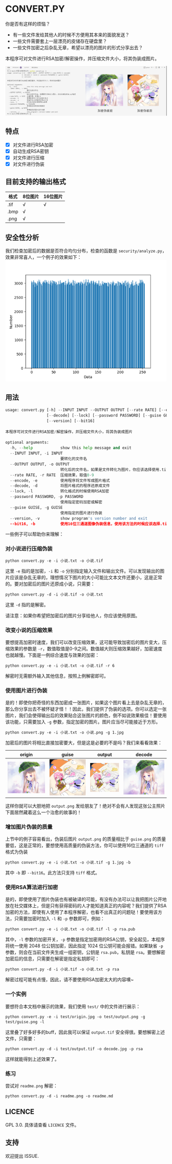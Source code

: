 # CONVERT.PY

你是否有这样的烦恼？
- 有一些文件发给其他人的时候不方便用其本来的面貌发送？
- 一些文件需要套上一层漂亮的皮储存在硬盘里？
- 一些文件加密之后杂乱无章，希望以漂亮的图片的形式分享出去？

本程序可对文件进行RSA加密/解密操作，并压缩文件大小，将其伪装成图片。

![test/help.png](test/help.png)

## 特点

- [x] 对文件进行RSA加密
- [x] 自动生成RSA密钥
- [x] 对文件进行压缩
- [x] 对文件进行伪装

## 目前支持的输出格式

|格式|8位图片|16位图片|
|-|-|-|
|.tif|√|√|
|.bmp|√||
|.png|√||

## 安全性分析
我们检查加密后的数据是否符合均匀分布，检查的函数是 `security/analyze.py`，效果非常喜人，一个例子的效果如下：
![security/Analyze.png](security/Analyze.png)
## 用法
```python
usage: convert.py [-h] --INPUT INPUT --OUTPUT OUTPUT [--rate RATE] [--encode]
                  [--decode] [--lock] [--password PASSWORD] [--guise GUISE]
                  [--version] [--bit16]

本程序可对文件进行RSA加密/解密操作，并压缩文件大小，将其伪装成图片

optional arguments:
  -h, --help            show this help message and exit
  --INPUT INPUT, -i INPUT
                        要转化的文件名
  --OUTPUT OUTPUT, -o OUTPUT
                        转化后的文件名，如果是文件转化为图片，你应该选择使用.tif或.png格式
  --rate RATE, -r RATE  压缩效果，取值0-9
  --encode, -e          使用程序将文件写成图片格式
  --decode, -d          将图片格式的程序还原成文件
  --lock, -l            转化格式的时候使用RSA加密
  --password PASSWORD, -p PASSWORD
                        使用指定密码加密或解密
  --guise GUISE, -g GUISE
                        使用指定的图片进行伪装
  --version, -v         show program's version number and exit
  --bit16, -b           使用16位三通道图像伪装信息，使用该方法的时候应该选择.tif格式输出
```


一些例子可以帮助你来理解：

### 对小说进行压缩伪装

```
python convert.py -e -i 小说.txt -o 小说.tif
```
这里 `-e` 指的是加密，`-i` 和 `-o` 分别指定输入文件和输出文件。可以发现输出的图片应该是杂乱无章的，理想情况下图片的大小可能比文本文件还要小，这是正常的。要对加密后的图片还原成小说，只需要：

```
python convert.py -d -i 小说.tif -o 小说.txt
```
这里 `-d` 指的是解密。

请注意：如果你希望把加密后的图片分享给他人，你应该使用原图。

### 改变小说的压缩效果

要想提高加密时速度，我们可以改变压缩效果，这可能导致加密后的图片变大，压缩效果的参数是 `-r`，数值取值是0-9之间。数值越大则压缩效果越好，加密速度也就越慢。下面是一例综合速度与效果的加密：

```
python convert.py -e -i 小说.txt -o 小说.tif -r 6
```

解密时无需额外输入其他信息，按照上例解密即可。

### 使用图片进行伪装

是的！即使你把奇怪的东西加密成一张图片，如果这个图片看上去是杂乱无章的，那么你分享出去不被怀疑才怪！！因此，我们提供了伪装的选项。你可以选定一张图片，我们会使得输出后的效果贴合这张图片的颜色，倒不如说效果极佳！要使用该功能，只需要加入 `-g` 参数，指定加密的图片。图片应当尽可能接近于方形。

```
python convert.py -e -i 小说.txt -o 小说.png -g 1.jpg
```

加密后的图片将相比直接加密要大，但是这是必要的不是吗？我们来看看效果：

|origin|guise|output|decode|
|-|-|-|-|
|![test/origin.jpg](test/origin.jpg)|![test/guise.png](test/guise.png)|![test/output.png](test/output.png)|![test/decode.jpg](test/decode.jpg)|

这样你就可以大胆地把 `output.png` 发给朋友了！绝对不会有人发现这张公主照片下面居然藏着这么一个治愈的故事的！

### 增加图片伪装的质量
上节中的例子容易看出，伪装后图片 `output.png` 的质量相比于 `guise.png` 的质量要低，这是正常的，要想使用高质量的伪装方法，你可以使用16位三通道的 `tiff` 格式为伪装

```
python convert.py -e -i 小说.txt -o 小说.tif -g 1.jpg -b
```

其中 `-b` 即 `--bit16`。此方法只支持 `tiff` 格式。

### 使用RSA算法进行加密

是的，即使使用了图片伪装也有被破译的可能，有没有办法可以让我把图片公开地放在社交媒体上，但是只有获得密码的人才能知道真正的内容呢？我们提供了RSA加密的方法，即使有人使用了本程序解密，也看不出真正的问题哒！要使用该方法，只需要加密时加入 `-l` 和 `-p` 参数即可，例如：

```
python convert.py -e -i 小说.txt -o 小说.tif -l -p rsa.pub
```

其中，`-l` 参数的加密开关，`-p` 参数是指定加密用的RSA公钥，安全起见，本程序将统一使用 2048 位公钥加密，因此指定 1024 位公钥可能会报错。如果缺省 `-p` 参数，则会在当前文件夹生成一组密钥，公钥是 `rsa.pub`，私钥是 `rsa`。要想解密加密后的信息，只需要在解密是指定私钥即可：

```
python convert.py -d -i 小说.tif -o 小说.txt -p rsa
```

解密过程可能有点慢，因此，请不要使用RSA加密太大的内容噢~

### 一个实例

要想符合本文档中展示的效果，我们使用 `test/` 中的文件进行展示：

```
python convert.py -e -i test/origin.jpg -o test/output.png -g test/guise.png -l
```

这里叠了好多好多的buff，因此我可以保证 `output.tif` 安全得很。要想解密上述文件，只需要：

```
python convert.py -d -i test/output.tif -o decode.jpg -p rsa
```

这样就能得到上述效果了。

### 练习
尝试对 `readme.png` 解密：

```
python convert.py -d -i readme.png -o readme.md
```

## LICENCE
GPL 3.0. 具体请查看 `LICENCE` 文件。

## 支持
欢迎提出 ISSUE.
